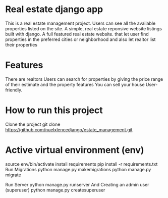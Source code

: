 # Real estate django app
This is a real estate management project.
Users can see all the available properties listed on the site.
A simple, real estate reponsive website listings built with django.
A full featured real estate website. that let user find properties in the preferred cities or neighborhood and also let realtor list their properties
      

# Features
There are realtors
Users can search for properties by giving the price range of their estimate and the property features
You can sell your house
User-friendly.

# How to run this project
Clone the project
git clone https://github.com/nuelxlencedjango/estate_management.git

# Active virtual environment (env)

source env/bin/activate
install requirements
pip install -r requirements.txt
Run Migrations
python manage.py makemigrations
python manage.py migrate

Run Server
python manage.py runserver
And Creating an admin user (superuser)
python manage.py createsuperuser
